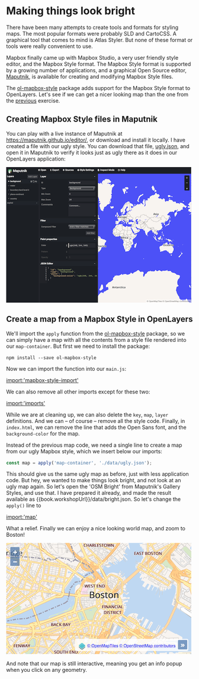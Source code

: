 # Making things look bright

There have been many attempts to create tools and formats for styling maps. The most popular formats were probably SLD and CartoCSS. A graphical tool that comes to mind is Atlas Styler. But none of these format or tools were really convenient to use.

Mapbox finally came up with Mapbox Studio, a very user friendly style editor, and the Mapbox Style format. The Mapbox Style format is supported by a growing number of applications, and a graphical Open Source editor, [Maputnik](https://maputnik.github.io/), is available for creating and modifying Mapbox Style files.

The [ol-mapbox-style](https://npmjs.com/package/ol-mapbox-style/) package adds support for the Mapbox Style format to OpenLayers. Let's see if we can get a nicer looking map than the one from the [previous](ugly.md) exercise.

## Creating Mapbox Style files in Maputnik

You can play with a live instance of Maputnik at https://maputnik.github.io/editor/, or download and install it locally. I have created a file with our ugly style. You can download that file,  [ugly.json]({{book.workshopUrl}}/data/ugly.json), and open it in Maputnik to verify it looks just as ugly there as it does in our OpenLayers application:

![Ugly style in Maputnik](maputnik.png)

## Create a map from a Mapbox Style in OpenLayers

We'll import the `apply` function from the [ol-mapbox-style](https://npmjs.com/package/ol-mapbox-style/) package, so we can simply have a map with all the contents from a style file rendered into our `map-container`. But first we need to install the package:

    npm install --save ol-mapbox-style

Now we can import the function into our `main.js`:

[import:'mapbox-style-import'](../../../src/en/examples/vectortile/bright.js)

We can also remove all other imports except for these two:

[import:'imports'](../../../src/en/examples/vectortile/bright.js)

While we are at cleaning up, we can also delete the `key`, `map`, `layer` definitions. And we can – of course – remove all the style code. Finally, in `index.html`, we can remove the line that adds the Open Sans font, and the `background-color` for the map.

Instead of the previous map code, we need a single line to create a map from our ugly Mapbox style, which we insert below our imports:

```js
const map = apply('map-container', './data/ugly.json');
```

This should give us the same ugly map as before, just with less application code. But hey, we wanted to make things look bright, and not look at an ugly map again. So let's open the 'OSM Bright' from Maputnik's Gallery Styles, and use that. I have prepared it already, and made the result available as {{book.workshopUrl}}/data/bright.json. So let's change the `apply()` line to

[import:'map'](../../../src/en/examples/vectortile/bright.js)

What a relief. Finally we can enjoy a nice looking world map, and zoom to Boston!

![A bright map of Boston](bright.png)

And note that our map is still interactive, meaning you get an info popup when you click on any geometry.
